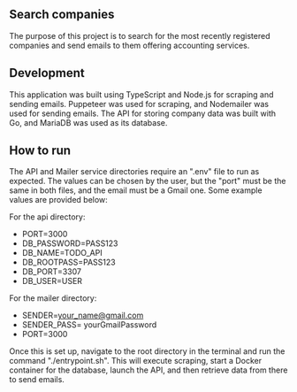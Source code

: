 ## Search companies
The purpose of this project is to search for the most recently registered companies and send emails to them offering accounting services.

## Development
This application was built using TypeScript and Node.js for scraping and sending emails. Puppeteer was used for scraping, and Nodemailer was used for sending emails. The API for storing company data was built with Go, and MariaDB was used as its database.
## How to run
The API and Mailer service directories require an ".env" file to run as expected. The values can be chosen by the user, but the "port" must be the same in both files, and the email must be a Gmail one. Some example values are provided below:

For the api directory:
- PORT=3000
- DB_PASSWORD=PASS123
- DB_NAME=TODO_API
- DB_ROOTPASS=PASS123
- DB_PORT=3307
- DB_USER=USER

For the mailer directory:
- SENDER=your_name@gmail.com
- SENDER_PASS= yourGmailPassword
- PORT=3000

Once this is set up, navigate to the root directory in the terminal and run the command "./entrypoint.sh". This will execute scraping, start a Docker container for the database, launch the API, and then retrieve data from there to send emails.
